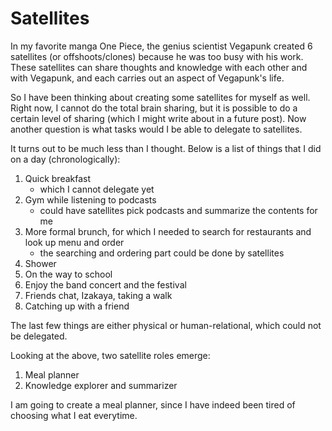 # Satellites

In my favorite manga One Piece, the genius scientist Vegapunk created 6
satellites (or offshoots/clones) because he was too busy with his work. These
satellites can share thoughts and knowledge with each other and with Vegapunk, and each
carries out an aspect of Vegapunk's life.

So I have been thinking about creating some satellites for myself as well. Right
now, I cannot do the total brain sharing, but it is possible to do a certain
level of sharing (which I might write about in a future post). Now another question is what
tasks would I be able to delegate to satellites.

It turns out to be much less than I thought. Below is a list of things that I
did on a day (chronologically):

1. Quick breakfast
   - which I cannot delegate yet
2. Gym while listening to podcasts
   - could have satellites pick podcasts and summarize the contents for me
3. More formal brunch, for which I needed to search for restaurants and look
   up menu and order
   - the searching and ordering part could be done by satellites
4. Shower
5. On the way to school
6. Enjoy the band concert and the festival
7. Friends chat, Izakaya, taking a walk
8. Catching up with a friend

The last few things are either physical or human-relational, which could not be
delegated.

Looking at the above, two satellite roles emerge:

1. Meal planner
2. Knowledge explorer and summarizer

I am going to create a meal planner, since I have indeed been tired of choosing
what I eat everytime.
